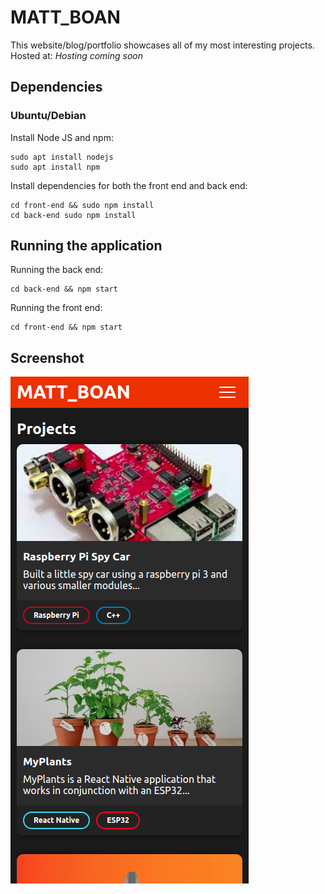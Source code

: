 # MATT_BOAN
This website/blog/portfolio showcases all of my most interesting projects.
Hosted at: *Hosting coming soon*

## Dependencies
### Ubuntu/Debian
Install Node JS and npm:
```
sudo apt install nodejs
sudo apt install npm
```
Install dependencies for both the front end and back end:
```
cd front-end && sudo npm install 
cd back-end sudo npm install 
```

## Running the application
Running the back end: 
```
cd back-end && npm start
```
Running the front end:
```
cd front-end && npm start
```

## Screenshot
![Alt text](img/screenshot.png?raw=true "Screenshot")